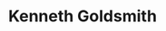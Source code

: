 ---
title: Kenneth Goldsmith
affiliation:
- class: Spring 2014
  role: Visitor
twitter:
github:
website:
place:
---